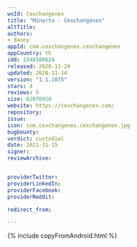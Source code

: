 ```yaml
---
wsId: Cexchangenex
title: "Minerta - Cexchangenex"
altTitle:
authors:
- danny
appId: com.cexchangenex.cexchangenex
appCountry: th
idd: 1540100624
released: 2020-11-24
updated: 2020-11-24
version: "1.1.1075"
stars: 4
reviews: 5
size: 62076928
website: https://cexchangenex.com/
repository:
issue:
icon: com.cexchangenex.cexchangenex.jpg
bugbounty:
verdict: custodial
date: 2021-11-15
signer:
reviewArchive:


providerTwitter:
providerLinkedIn:
providerFacebook:
providerReddit:

redirect_from:

---
```

{% include copyFromAndroid.html %}
